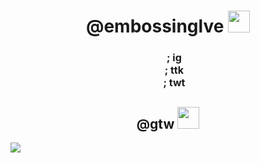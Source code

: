 </div>
<h1 align="center">@embossinglve <img src="https://cdn.discordapp.com/emojis/1197285388029546527.gif" width="35"></h1>


<div style="text-align: center;">
    <h1 style="font-size: 16px;">
        <img src="https://cdn.discordapp.com/emojis/1192506944905293857.gif" width="16"
            style="vertical-align: middle; width: 16px; height: 16px;" />
        <a href="https://www.instagram.com/embossinglve/" style="text-decoration: none; color: inherit; font-size: 16px;">;
            ig</a>
        <br>
        <img src="https://cdn.discordapp.com/emojis/1192506944905293857.gif" width="16"
            style="vertical-align: middle; width: 16px; height: 16px;" />
        <a href="https://www.tiktok.com/@embossinglve" style="text-decoration: none; color: inherit; font-size: 16px;">;
            ttk</a>
        <br>
        <img src="https://cdn.discordapp.com/emojis/1192506944905293857.gif" width="16"
            style="vertical-align: middle; width: 16px; height: 16px;" />
        <a href="https://twitter.com/embossinglve" style="text-decoration: none; color: inherit; font-size: 16px;">;
            twt</a>
    </h1>
</div>

<h2 align="center">@gtw <img src="https://cdn.discordapp.com/emojis/1192596681603174462.gif" width="35"></h2>
<p align="left">
    <a href="https://skillicons.dev">
        <img
            src="https://skillicons.dev/icons?i=c,cs,cpp,java,py,css,html,js,nodejs,mysql,sqlite,github,vscode,linux=12" />
    </a>
</p>
